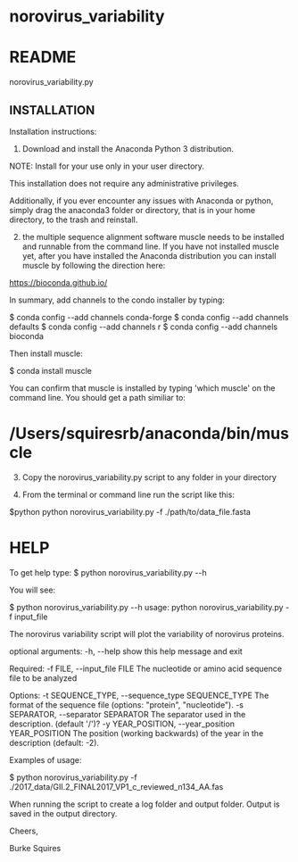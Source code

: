 # norovirus_variability

# README

norovirus_variability.py

INSTALLATION
-----------------

Installation instructions:

1. Download and install the Anaconda Python 3 distribution.

NOTE: Install for your use only in your user directory.

This installation does not require any administrative privileges.

Additionally, if you ever encounter any issues with Anaconda or python, simply drag the
anaconda3 folder or directory, that is in your home directory, to the trash and reinstall.

2. the multiple sequence alignment software muscle needs to be installed and runnable from the command line. If you have not installed muscle yet, after you have installed the Anaconda distribution you can install muscle by following the direction here:

https://bioconda.github.io/

In summary, add channels to the condo installer by typing:

$ conda config --add channels conda-forge
$ conda config --add channels defaults
$ conda config --add channels r
$ conda config --add channels bioconda

Then install muscle:

$ conda install muscle

You can confirm that muscle is installed by typing 'which muscle' on the command line. You should get a path similiar to:

# /Users/squiresrb/anaconda/bin/muscle


3. Copy the norovirus_variability.py script to any folder in your directory

4. From the terminal or command line run the script like this:

$python python norovirus_variability.py -f ./path/to/data_file.fasta


HELP
====

To get help type: $ python norovirus_variability.py --h

You will see:

$ python norovirus_variability.py --h
usage: python norovirus_variability.py -f input_file

The norovirus variability script will plot the variability of norovirus
proteins.

optional arguments:
-h, --help
show this help message and exit

Required:
-f FILE, --input_file FILE
The nucleotide or amino acid sequence file to be analyzed

Options:
-t SEQUENCE_TYPE, --sequence_type SEQUENCE_TYPE
The format of the sequence file (options: "protein", "nucleotide").
-s SEPARATOR, --separator SEPARATOR
The separator used in the description. (default '/')?
-y YEAR_POSITION, --year_position YEAR_POSITION
The position (working backwards) of the year in the description (default:
-2).

Examples of usage:

$ python norovirus_variability.py -f ./2017_data/GII.2_FINAL2017_VP1_c_reviewed_n134_AA.fas

When running the script to create a log folder and output folder. Output is saved in the
output directory.

Cheers,

Burke Squires
